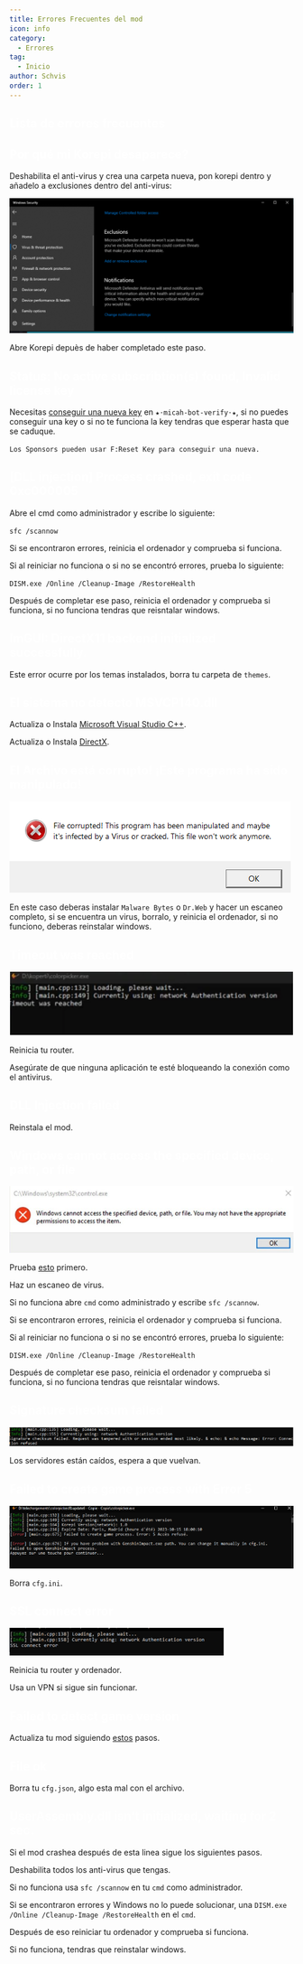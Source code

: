 ```yaml
---
title: Errores Frecuentes del mod
icon: info
category:
  - Errores
tag:
  - Inicio
author: Schvis
order: 1
---
```


## <span style='color:white;'>Lista de errores frecuentes</span>

## <span style='color:white;'>Por qué mi Korepi desaparece?</span>

Deshabilita el anti-virus y crea una carpeta nueva, pon korepi dentro y añadelo a exclusiones dentro del anti-virus:

![](/assets/images/docs/202312/virus.png)

Abre Korepi depuès de haber completado este paso.

## <span style='color:white;'>Status: No active subscribtion(s) found, Invalid license key</span>

Necesitas [conseguir una nueva key](../guide/getkey.md) en `⁠★⋅micah-bot-verify⋅★`, si no puedes conseguir una key o si no te funciona la key tendras que esperar hasta que se caduque.

`Los Sponsors pueden usar F:Reset Key para conseguir una nueva.`

## <span style='color:white;'>[DLL injection]  Process crashed, exit code 0xc000005</span>

Abre el cmd como administrador y escribe lo siguiente:

`sfc /scannow`

Si se encontraron errores, reinicia el ordenador y comprueba si funciona.

Si al reiniciar no funciona o si no se encontró errores, prueba lo siguiente:

`DISM.exe /Online /Cleanup-Image /RestoreHealth`

Después de completar ese paso, reinicia el ordenador y comprueba si funciona, si no funciona tendras que reisntalar windows.

## <span style='color:white;'>ImGUI: DirectX11 backend initialized successfully.</span>

Este error ocurre por los temas instalados, borra tu carpeta de `themes`.

## <span style='color:white;'>El sistema no detecto MSVCP140.dll</span>

Actualiza o Instala [Microsoft Visual Studio C++](https://learn.microsoft.com/en-us/cpp/windows/latest-supported-vc-redist?view=msvc-170#visual-studio-2015-2017-2019-and-2022).

Actualiza o Instala [DirectX](https://www.microsoft.com/en-us/download/details.aspx?id=35).

## <span style='color:white;'>El Archivo está corrupto! ¡Este programa ha sido manipulado!</span>

![](/assets/images/docs/202312/virus2.png)

En este caso deberas instalar `Malware Bytes` o `Dr.Web` y hacer un escaneo completo, si se encuentra un virus, borralo, y reinicia el ordenador, si no funciono, deberas reinstalar windows.

## <span style='color:white;'>Timeout was reached</span>

![](/assets/images/docs/202312/error1.png)

Reinicia tu router.

Asegúrate de que ninguna aplicación te esté bloqueando la conexión como el antivirus.

## <span style='color:white;'>DLL Injection failed</span>

Reinstala el mod.

## <span style='color:white;'>Windows cannot access the specified device, path, or file</span>

![](/assets/images/docs/202312/error2.png)

Prueba [esto](https://www.minitool.com/es/respaldar-datos/windows-no-tiene-acceso-al-dispositivo-especificado.html) primero.

Haz un escaneo de virus.

Si no funciona abre `cmd` como administrado y escribe `sfc /scannow`.

Si se encontraron errores, reinicia el ordenador y comprueba si funciona.

Si al reiniciar no funciona o si no se encontró errores, prueba lo siguiente:

`DISM.exe /Online /Cleanup-Image /RestoreHealth`

Después de completar ese paso, reinicia el ordenador y comprueba si funciona, si no funciona tendras que reisntalar windows.

## <span style='color:white;'>Signature checksum failed</span>

![](/assets/images/docs/202312/checksum.png)

Los servidores están caídos, espera a que vuelvan.

## <span style='color:white;'>Failed to create game process with Error 5</span>

![](/assets/images/docs/202312/error3.png)

Borra `cfg.ini`.

## <span style='color:white;'>SSL connect error</span>

![](/assets/images/docs/202312/error4.png)

Reinicia tu router y ordenador.

Usa un VPN si sigue sin funcionar.

## <span style='color:white;'>Failed to detect game version</span>

Actualiza tu mod siguiendo [estos](../start/download.md) pasos.

## <span style='color:white;'>File ok</span>

Borra tu `cfg.json`, algo esta mal con el archivo.

## <span style='color:white;'>UserAssembly.dll isn't initialized, waiting for 2 sec.</span>

Si el mod crashea después de esta linea sigue los siguientes pasos.

Deshabilita todos los anti-virus que tengas.

Si no funciona usa `sfc /scannow` en tu `cmd` como administrador.

Si se encontraron errores y Windows no lo puede solucionar, una `DISM.exe /Online /Cleanup-Image /RestoreHealth` en el `cmd`.

Después de eso reiniciar tu ordenador y comprueba si funciona.

Si no funciona, tendras que reinstalar windows.
